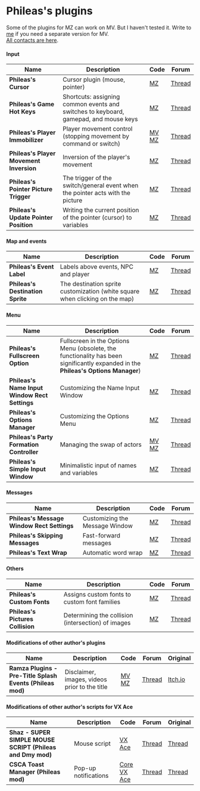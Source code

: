 # Phileas's plugins

Some of the plugins for MZ can work on MV. But I haven't tested it. Write to [me](https://t.me/olekolegovich) if you need a separate version for MV.  
[All contacts are here](https://github.com/Oleg-Olegovich/phileas-public-plugins/blob/master/README.md).

#### Input
| Name | Description | Code | Forum |
| --- | --- | --- | --- |
| **Phileas's Cursor** | Cursor plugin (mouse, pointer) | [MZ](https://github.com/Oleg-Olegovich/phileas-public-plugins/blob/master/plugins/Phileas_Cursor.js) | [Thread](https://forums.rpgmakerweb.com/index.php?threads/mz-phileass-cursor-mz-cursor-customizer.160470/) |
| **Phileas's Game Hot Keys** | Shortcuts: assigning common events and switches to keyboard, gamepad, and mouse keys | [MZ](https://github.com/Oleg-Olegovich/phileas-public-plugins/blob/master/plugins/Phileas_GameHotKeys.js) | [Thread](https://forums.rpgmakerweb.com/index.php?threads/phileass-game-hot-keys-mz-hot-key-map-shortcuts-manager-customizer.159433/) |
| **Phileas's Player Immobilizer** | Player movement control (stopping movement by command or switch) | [MV](https://github.com/Oleg-Olegovich/phileas-public-plugins/blob/master/plugins/Phileas_PlayerImmobilizer_MV.js)<br/> [MZ](https://github.com/Oleg-Olegovich/phileas-public-plugins/blob/master/plugins/Phileas_PlayerImmobilizer.js) | [Thread](https://forums.rpgmakerweb.com/index.php?threads/mz-phileass-player-immobilizer-mz-player-movement-manager-controller.158533/) |
| **Phileas's Player Movement Inversion** | Inversion of the player's movement | [MZ](https://github.com/Oleg-Olegovich/phileas-public-plugins/blob/master/plugins/Phileas_PlayerMovementInversion.js) | [Thread](https://forums.rpgmakerweb.com/index.php?threads/phileass-player-movement-inversion-mz-player-movement-manager-controller.160218/) |
| **Phileas's Pointer Picture Trigger** | The trigger of the switch/general event when the pointer acts with the picture | [MZ](https://github.com/Oleg-Olegovich/phileas-public-plugins/blob/master/plugins/Phileas_PointerPictureTrigger.js) | [Thread](https://forums.rpgmakerweb.com/index.php?threads/mz-phileass-pointer-picture-trigger-triggering-of-the-switch-variable-common-event-by-picture.163793/) |
| **Phileas's Update Pointer Position** | Writing the current position of the pointer (cursor) to variables | [MZ](https://github.com/Oleg-Olegovich/phileas-public-plugins/blob/master/plugins/Phileas_UpdatePointerPosition.js) | [Thread](https://rpgmakerunion.ru/thread/mz-phileass-update-pointer-position.343) |

#### Map and events
| Name | Description | Code | Forum |
| --- | --- | --- | --- |
| **Phileas's Event Label** | Labels above events, NPC and player | [MZ](https://github.com/Oleg-Olegovich/phileas-public-plugins/blob/master/plugins/Phileas_EventLabel.js) | [Thread](https://forums.rpgmakerweb.com/index.php?threads/phileass-event-label-mz-event-label-label-above-the-events.158999/) |
| **Phileas's Destination Sprite** | The destination sprite customization (white square when clicking on the map) | [MZ](https://github.com/Oleg-Olegovich/phileas-public-plugins/blob/master/plugins/Phileas_DestinationSprite.js) | [Thread](https://forums.rpgmakerweb.com/index.php?threads/phileass-destination-sprite-mz-destination-sprite-customizer.167764/) |

#### Menu
| Name | Description | Code | Forum |
| --- | --- | --- | --- |
| **Phileas's Fullscreen Option** | Fullscreen in the Options Menu (obsolete, the functionality has been significantly expanded in the **Phileas's Options Manager**) | [MZ](https://github.com/Oleg-Olegovich/phileas-public-plugins/blob/master/plugins/Phileas_FullscreenOption.js) | [Thread](https://forums.rpgmakerweb.com/index.php?threads/phileass-fullscreen-option-mz-fullscreen-toggle-option.158532/) |
| **Phileas's Name Input Window Rect Settings** | Customizing the Name Input Window | [MZ](https://github.com/Oleg-Olegovich/phileas-public-plugins/blob/master/plugins/Phileas_NameInputWindowRectSettings.js) | [Thread](https://forums.rpgmakerweb.com/index.php?threads/phileas_nameinputwindowrectsettings-mz-name-input-window-customizer.160170/) |
| **Phileas's Options Manager** | Customizing the Options Menu | [MZ](https://github.com/Oleg-Olegovich/phileas-public-plugins/blob/master/plugins/Phileas_OptionsManager.js) | [Thread](https://forums.rpgmakerweb.com/index.php?threads/phileass-options-manager-mz-options-menu-customizer.159642/) |
| **Phileas's Party Formation Controller** | Managing the swap of actors | [MV](https://github.com/Oleg-Olegovich/phileas-public-plugins/blob/master/plugins/Phileas_PartyFormationController_MV.js)<br/> [MZ](https://github.com/Oleg-Olegovich/phileas-public-plugins/blob/master/plugins/Phileas_PartyFormationController.js) | [Thread](https://forums.rpgmakerweb.com/index.php?threads/mz-phileass-party-formation-controller.167709/) |
| **Phileas's Simple Input Window** | Minimalistic input of names and variables | [MZ](https://github.com/Oleg-Olegovich/phileas-public-plugins/blob/master/plugins/Phileas_SimpleInputWindow.js) | [Thread](https://forums.rpgmakerweb.com/index.php?threads/phileass-simple-input-window.165542/) |

#### Messages
| Name | Description | Code | Forum |
| --- | --- | --- | --- |
| **Phileas's Message Window Rect Settings** | Customizing the Message Window | [MZ](https://github.com/Oleg-Olegovich/phileas-public-plugins/blob/master/plugins/Phileas_MessageWindowRectSettings.js) | [Thread](https://forums.rpgmakerweb.com/index.php?threads/mz-phileass-message-window-rect-settings-mz-message-window-customizer.158531/) |
| **Phileas's Skipping Messages** | Fast-forward messages | [MZ](https://github.com/Oleg-Olegovich/phileas-public-plugins/blob/master/plugins/Phileas_SkippingMessages.js) | [Thread](https://forums.rpgmakerweb.com/index.php?threads/mz-phileass-skipping-messages-mz-skip-message-fast-forward-message.158530/) |
| **Phileas's Text Wrap** | Automatic word wrap | [MZ](https://github.com/Oleg-Olegovich/phileas-public-plugins/blob/master/plugins/Phileas_TextWrap.js) | [Thread](https://forums.rpgmakerweb.com/index.php?threads/phileass-text-wrap-automatic-text-break-word-wrap-in-the-message.158894/) |

#### Others
| Name | Description | Code | Forum |
| --- | --- | --- | --- |
| **Phileas's Custom Fonts** | Assigns custom fonts to custom font families | [MZ](https://github.com/Oleg-Olegovich/phileas-public-plugins/blob/master/plugins/Phileas_CustomFonts.js) | [Thread](https://forums.rpgmakerweb.com/index.php?threads/mz-phileass-custom-fonts.167944/) |
| **Phileas's Pictures Collision** | Determining the collision (intersection) of images | [MZ](https://github.com/Oleg-Olegovich/phileas-public-plugins/blob/master/plugins/Phileas_PicturesCollision.js) | [Thread](https://forums.rpgmakerweb.com/index.php?threads/phileass-pictures-collision.166705/) |

#### Modifications of other author's plugins
| Name | Description | Code | Forum | Original |
| --- | --- | --- | --- | --- |
| **Ramza Plugins - Pre-Title Splash Events (Phileas mod)** | Disclaimer, images, videos prior to the title | [MV](https://github.com/Oleg-Olegovich/phileas-public-plugins/blob/master/plugins/Ramza_PreTitleSplash_MV.js)<br/> [MZ](https://github.com/Oleg-Olegovich/phileas-public-plugins/blob/master/plugins/Ramza_PreTitleSplash_MZ.js) | [Thread](https://rpgmakerunion.ru/thread/mvmz-ramzapretitlesplash-phileas-mod.523) | [Itch.io](https://capnrammo.itch.io/mvmz-pre-title-splash-videos)

#### Modifications of other author's scripts for VX Ace
| Name | Description | Code | Forum | Original |
| --- | --- | --- | --- | --- |
| **Shaz - SUPER SIMPLE MOUSE SCRIPT (Phileas and Dmy mod)** | Mouse script | [VX Ace](https://github.com/Oleg-Olegovich/phileas-public-plugins/blob/master/scripts/shaz_mouse.rb) | [Thread](https://rpgmakerunion.ru/thread/vx-ace-fiks-skripta-myshi.297) | [Thread](https://forums.rpgmakerweb.com/index.php?threads/super-simple-mouse-script.16520/) |
| **CSCA Toast Manager (Phileas mod)** | Pop-up notifications | [Core](https://github.com/Oleg-Olegovich/phileas-public-plugins/blob/master/scripts/csca_core.rb)<br/> [VX Ace](https://github.com/Oleg-Olegovich/phileas-public-plugins/blob/master/scripts/csca_toast_manager.rb) | [Thread](https://rpgmakerunion.ru/thread/vx-ace-csca-toast-manager-remeyk.298) | [Thread](https://www.rpgmakercentral.com/topic/13960-csca-toast-manager/) |
